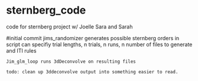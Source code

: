 sternberg_code
==============

code for sternberg project w/ Joelle Sara and Sarah
   
   
   #initial commit
    jims_randomizer generates possible sternberg orders
    in script can specifiy trial lengths, n trials, n runs, n number of files to generate
    and ITI rules
    
    Jim_glm_loop runs 3dDeconvolve on resulting files
    
    todo: clean up 3ddeconvolve output into something easier to read.
